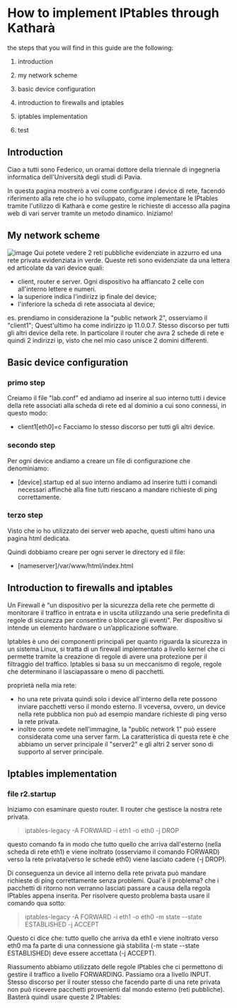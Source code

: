 # How to implement IPtables through Katharà
the steps that you will find in this guide are the following:

1. introduction

2. my network scheme

3. basic device configuration

4. introduction to firewalls and iptables

5. iptables implementation

6. test
## Introduction
Ciao a tutti sono Federico, un oramai dottore della triennale di ingegneria informatica dell'Università degli studi di Pavia.

In questa pagina mostrerò a voi come configurare i device di rete, facendo riferimento alla rete che io ho sviluppato, come implementare le IPtables tramite l'utilizzo di Katharà e come gestire le richieste di accesso alla pagina web di vari server tramite un metodo dinamico. Iniziamo!
## My network scheme
![image](https://github.com/Fede-droid/KathaCigno/assets/80335626/2ea1c5ef-84ec-454a-a6d4-f2728fe114eb)
Qui potete vedere 2 reti pubbliche evidenziate in azzurro ed una rete privata evidenziata in verde.
Queste reti sono evidenziate da una lettera ed articolate da vari device quali:
- client, router e server.
Ogni dispositivo ha affiancato 2 celle con all'interno lettere e numeri.
- la superiore indica l'indirizz ip finale del device;
- l'inferiore la scheda di rete associata al device;

es. prendiamo in considerazione la "public network 2", osserviamo il "client1"; Quest'ultimo ha come indirizzo ip  11.0.0.7.
Stesso discorso per tutti gli altri device della rete. In particolare il router che avra 2 schede di rete e quindi 2 indirizzi ip, visto che nel mio caso unisce 2 domini differenti.
## Basic device configuration
### primo step
Creiamo il file "lab.conf" ed andiamo ad inserire al suo interno tutti i device della rete associati alla scheda di rete ed al dominio a cui sono connessi, in questo modo:
- client1[eth0]=c
Facciamo lo stesso discorso per tutti gli altri device.
### secondo step
Per ogni device andiamo a creare un file di configurazione che denominiamo: 
- [device].startup
ed al suo interno andiamo ad inserire tutti i comandi necessari affinchè alla fine tutti riescano a mandare richieste di ping correttamente.
### terzo step
Visto che io ho utilizzato dei server web apache, questi ultimi hano una pagina html dedicata.

Quindi dobbiamo creare per ogni server le directory ed il file:
- [nameserver]/var/www/html/index.html

## Introduction to firewalls and iptables
Un Firewall è “un dispositivo per la sicurezza della rete che permette di monitorare il traffico in entrata e in uscita utilizzando una serie predefinita di regole di sicurezza per consentire o bloccare gli eventi”. Per dispositivo si intende un elemento hardware o un’applicazione software.

Iptables è uno dei componenti principali per quanto riguarda la sicurezza in un sistema Linux, si tratta di un firewall implementato a livello kernel che ci permette tramite la creazione di regole di avere una protezione per il filtraggio del traffico. Iptables si basa su un meccanismo di regole, regole che determinano il lasciapassare o meno di pacchetti.

proprietà nella mia rete:
- ho una rete privata quindi solo i device all'interno della rete possono inviare pacchetti verso il mondo esterno. Il vceversa, ovvero, un device nella rete pubblica non può ad esempio mandare richieste di ping verso la rete privata.
- inoltre come vedete nell'immagine, la "public network 1" può essere considerata come una server farm. La caratteristica di questa rete è che abbiamo un server principale il "server2" e gli altri 2 server sono di supporto al server principale.
## Iptables implementation
### file r2.startup
Iniziamo con esaminare questo router. Il router che gestisce la nostra rete privata.
> iptables-legacy -A FORWARD -i eth1 -o eth0 -j DROP

questo comando fa in modo che tutto quello che arriva dall'esterno (nella scheda di rete eth1) e viene inoltrato (osserviamo il comando FORWARD) verso la rete privata(verso le schede eth0) viene lasciato cadere (-j DROP).

Di conseguenza un device all interno della rete privata può mandare richieste di ping correttamente senza problemi.
Qual'è il problema? che i pacchetti di ritorno non verranno lasciati passare a causa della regola IPtables appena inserita.
Per risolvere questo problema basta usare il comando qua sotto:
> iptables-legacy -A FORWARD -i eth1 -o eth0 -m state --state ESTABLISHED -j ACCEPT

Questo ci dice che: tutto quello che arriva da eth1 e viene inoltrato verso eth0 ma fa parte di una connessione già stabilita (-m state --state ESTABLISHED) deve essere accettata (-j ACCEPT).

Riassumento abbiamo utilizzato delle regole IPtables che ci permettono di gestire il traffico a livello FORWARDING.
Passiamo ora a livello INPUT.
Stesso discorso per il router stesso che facendo parte di una rete privata non può ricevere pacchetti provenienti dal mondo esterno (reti pubbliche).
Basterà quindi usare queste 2 IPtables:


